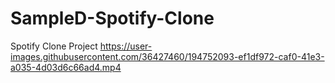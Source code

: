 # SampleD-Spotify-Clone
Spotify Clone Project
https://user-images.githubusercontent.com/36427460/194752093-ef1df972-caf0-41e3-a035-4d03d6c66ad4.mp4
